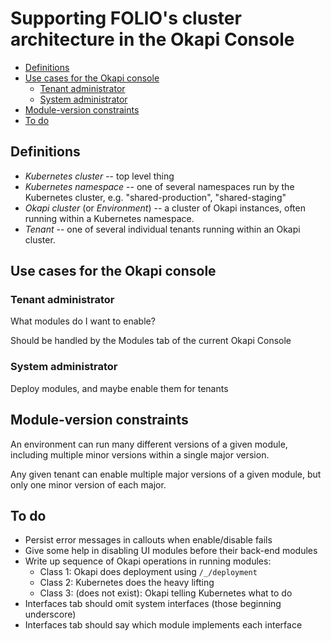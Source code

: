 # Supporting FOLIO's cluster architecture in the Okapi Console

<!-- md2toc -l 2 cluster-architecture.md -->
* [Definitions](#definitions)
* [Use cases for the Okapi console](#use-cases-for-the-okapi-console)
    * [Tenant administrator](#tenant-administrator)
    * [System administrator](#system-administrator)
* [Module-version constraints](#module-version-constraints)
* [To do](#to-do)


## Definitions

* _Kubernetes cluster_ -- top level thing
* _Kubernetes namespace_ -- one of several namespaces run by the Kubernetes cluster, e.g. "shared-production", "shared-staging"
* _Okapi cluster_ (or _Environment_) -- a cluster of Okapi instances, often running within a Kubernetes namespace.
* _Tenant_ -- one of several individual tenants running within an Okapi cluster.


## Use cases for the Okapi console


### Tenant administrator

What modules do I want to enable?

Should be handled by the Modules tab of the current Okapi Console


### System administrator

Deploy modules, and maybe enable them for tenants


## Module-version constraints

An environment can run many different versions of a given module, including multiple minor versions within a single major version.

Any given tenant can enable multiple major versions of a given module, but only one minor version of each major.


## To do

* Persist error messages in callouts when enable/disable fails
* Give some help in disabling UI modules before their back-end modules
* Write up sequence of Okapi operations in running modules:
  * Class 1: Okapi does deployment using `/_/deployment`
  * Class 2: Kubernetes does the heavy lifting
  * Class 3: (does not exist): Okapi telling Kubernetes what to do
* Interfaces tab should omit system interfaces (those beginning underscore)
* Interfaces tab should say which module implements each interface


